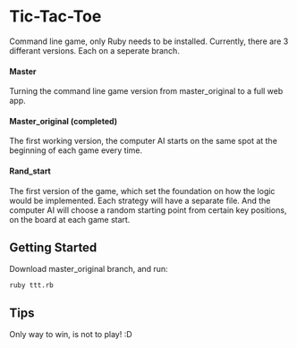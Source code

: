 # Tic-Tac-Toe

Command line game, only Ruby needs to be installed. Currently, there are 3 differant versions. Each on a seperate branch.

#### Master

Turning the command line game version from master_original to a full web app.

#### Master_original (completed)

The first working version, the computer AI starts on the same spot at the beginning of each game every time.

#### Rand_start

The first version of the game, which set the foundation on how the logic would be implemented. Each strategy will have a separate file. And the computer AI will choose a random starting point from certain key positions, on the board at each game start.

## Getting Started

Download master_original branch, and run:

`ruby ttt.rb`

## Tips

Only way to win, is not to play! :D